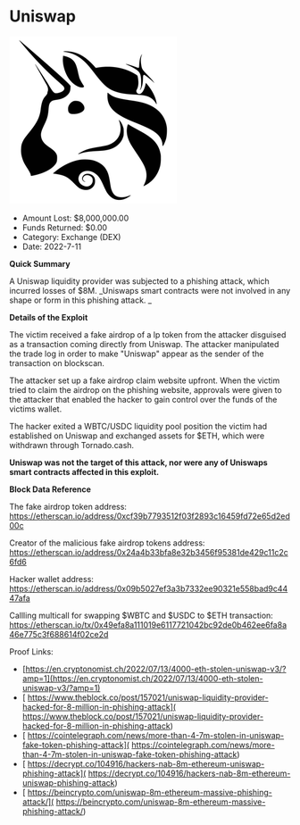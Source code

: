 # Uniswap
![Uniswap](/rektimages/Uniswap-Fake.png)
- Amount Lost: $8,000,000.00
- Funds Returned: $0.00
- Category: Exchange (DEX)
- Date: 2022-7-11

**Quick Summary**

A Uniswap liquidity provider was subjected to a phishing attack, which incurred losses of $8M. _Uniswaps smart contracts were not involved in any shape or form in this phishing attack.  _

  


 **Details of the Exploit**

The victim received a fake airdrop of a lp token from the attacker disguised as a transaction coming directly from Uniswap. The attacker manipulated the trade log in order to make "Uniswap" appear as the sender of the transaction on blockscan.

The attacker set up a fake airdrop claim website upfront. When the victim tried to claim the airdrop on the phishing website, approvals were given to the attacker that enabled the hacker to gain control over the funds of the victims wallet.

The hacker exited a WBTC/USDC liquidity pool position the victim had established on Uniswap and exchanged assets for $ETH, which were withdrawn through Tornado.cash.

  


 **Uniswap was not the target of this attack, nor were any of Uniswaps smart contracts affected in this exploit.**

  


 **Block Data Reference**

The fake airdrop token address: https://etherscan.io/address/0xcf39b7793512f03f2893c16459fd72e65d2ed00c

Creator of the malicious fake airdrop tokens address: https://etherscan.io/address/0x24a4b33bfa8e32b3456f95381de429c11c2c6fd6

Hacker wallet address: https://etherscan.io/address/0x09b5027ef3a3b7332ee90321e558bad9c4447afa

Callling multicall for swapping $WBTC and $USDC to $ETH transaction: https://etherscan.io/tx/0x49efa8a111019e6117721042bc92de0b462ee6fa8a46e775c3f688614f02ce2d


Proof Links:
- [https://en.cryptonomist.ch/2022/07/13/4000-eth-stolen-uniswap-v3/?amp=1](https://en.cryptonomist.ch/2022/07/13/4000-eth-stolen-uniswap-v3/?amp=1)
- [ https://www.theblock.co/post/157021/uniswap-liquidity-provider-hacked-for-8-million-in-phishing-attack]( https://www.theblock.co/post/157021/uniswap-liquidity-provider-hacked-for-8-million-in-phishing-attack)
- [ https://cointelegraph.com/news/more-than-4-7m-stolen-in-uniswap-fake-token-phishing-attack]( https://cointelegraph.com/news/more-than-4-7m-stolen-in-uniswap-fake-token-phishing-attack)
- [ https://decrypt.co/104916/hackers-nab-8m-ethereum-uniswap-phishing-attack]( https://decrypt.co/104916/hackers-nab-8m-ethereum-uniswap-phishing-attack)
- [ https://beincrypto.com/uniswap-8m-ethereum-massive-phishing-attack/]( https://beincrypto.com/uniswap-8m-ethereum-massive-phishing-attack/)


